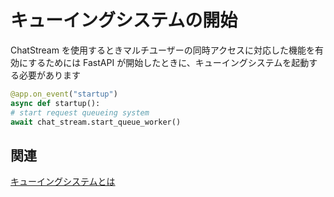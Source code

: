 # キューイングシステムの開始

ChatStream を使用するときマルチユーザーの同時アクセスに対応した機能を有効にするためには
FastAPI が開始したときに、キューイングシステムを起動する必要があります

```python
@app.on_event("startup")
async def startup():
# start request queueing system
await chat_stream.start_queue_worker()
```

## 関連

[キューイングシステムとは](queue-system.md)
